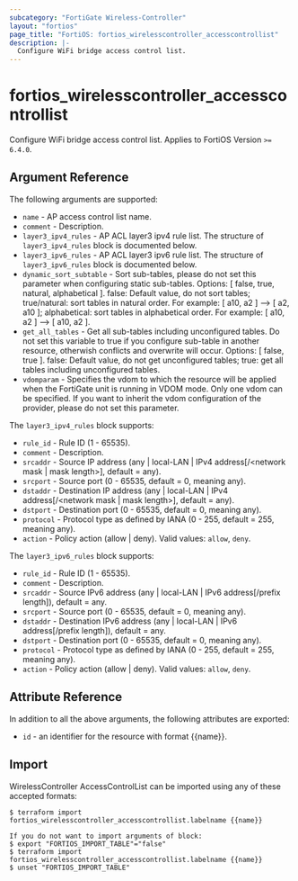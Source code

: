 ```yaml
---
subcategory: "FortiGate Wireless-Controller"
layout: "fortios"
page_title: "FortiOS: fortios_wirelesscontroller_accesscontrollist"
description: |-
  Configure WiFi bridge access control list.
---
```


# fortios_wirelesscontroller_accesscontrollist
Configure WiFi bridge access control list. Applies to FortiOS Version `>= 6.4.0`.

## Argument Reference

The following arguments are supported:

* `name` - AP access control list name.
* `comment` - Description.
* `layer3_ipv4_rules` - AP ACL layer3 ipv4 rule list. The structure of `layer3_ipv4_rules` block is documented below.
* `layer3_ipv6_rules` - AP ACL layer3 ipv6 rule list. The structure of `layer3_ipv6_rules` block is documented below.
* `dynamic_sort_subtable` - Sort sub-tables, please do not set this parameter when configuring static sub-tables. Options: [ false, true, natural, alphabetical ]. false: Default value, do not sort tables; true/natural: sort tables in natural order. For example: [ a10, a2 ] --> [ a2, a10 ]; alphabetical: sort tables in alphabetical order. For example: [ a10, a2 ] --> [ a10, a2 ].
* `get_all_tables` - Get all sub-tables including unconfigured tables. Do not set this variable to true if you configure sub-table in another resource, otherwish conflicts and overwrite will occur. Options: [ false, true ]. false: Default value, do not get unconfigured tables; true: get all tables including unconfigured tables. 
* `vdomparam` - Specifies the vdom to which the resource will be applied when the FortiGate unit is running in VDOM mode. Only one vdom can be specified. If you want to inherit the vdom configuration of the provider, please do not set this parameter.

The `layer3_ipv4_rules` block supports:

* `rule_id` - Rule ID (1 - 65535).
* `comment` - Description.
* `srcaddr` - Source IP address (any | local-LAN | IPv4 address[/<network mask | mask length>], default = any).
* `srcport` - Source port (0 - 65535, default = 0, meaning any).
* `dstaddr` - Destination IP address (any | local-LAN | IPv4 address[/<network mask | mask length>], default = any).
* `dstport` - Destination port (0 - 65535, default = 0, meaning any).
* `protocol` - Protocol type as defined by IANA (0 - 255, default = 255, meaning any).
* `action` - Policy action (allow | deny). Valid values: `allow`, `deny`.

The `layer3_ipv6_rules` block supports:

* `rule_id` - Rule ID (1 - 65535).
* `comment` - Description.
* `srcaddr` - Source IPv6 address (any | local-LAN | IPv6 address[/prefix length]), default = any.
* `srcport` - Source port (0 - 65535, default = 0, meaning any).
* `dstaddr` - Destination IPv6 address (any | local-LAN | IPv6 address[/prefix length]), default = any.
* `dstport` - Destination port (0 - 65535, default = 0, meaning any).
* `protocol` - Protocol type as defined by IANA (0 - 255, default = 255, meaning any).
* `action` - Policy action (allow | deny). Valid values: `allow`, `deny`.


## Attribute Reference

In addition to all the above arguments, the following attributes are exported:
* `id` - an identifier for the resource with format {{name}}.

## Import

WirelessController AccessControlList can be imported using any of these accepted formats:
```
$ terraform import fortios_wirelesscontroller_accesscontrollist.labelname {{name}}

If you do not want to import arguments of block:
$ export "FORTIOS_IMPORT_TABLE"="false"
$ terraform import fortios_wirelesscontroller_accesscontrollist.labelname {{name}}
$ unset "FORTIOS_IMPORT_TABLE"
```
